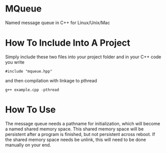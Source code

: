 # MQueue
Named message queue in C++ for Linux/Unix/Mac

# How To Include Into A Project
Simply include these two files into your project folder and in your C++ code you write

```
#include "mqueue.hpp"
```
and then compilation with linkage to pthread

```
g++ example.cpp -pthread
```

# How To Use
The message queue needs a pathname for initialization, which will become a named shared memory space. This shared memory space will be persistent after a program is finished, but not persistent across reboot. If the shared memory space needs be unlink, this will need to be done manually on your end.

